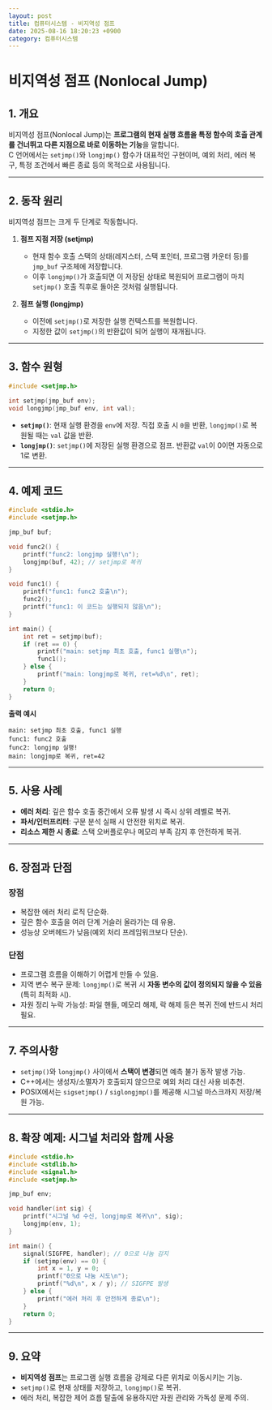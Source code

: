 ```yaml
---
layout: post
title: 컴퓨터시스템 - 비지역성 점프
date: 2025-08-16 18:20:23 +0900
category: 컴퓨터시스템
---
```

# 비지역성 점프 (Nonlocal Jump)

## 1. 개요
비지역성 점프(Nonlocal Jump)는 **프로그램의 현재 실행 흐름을 특정 함수의 호출 관계를 건너뛰고 다른 지점으로 바로 이동하는 기능**을 말합니다.  
C 언어에서는 `setjmp()`와 `longjmp()` 함수가 대표적인 구현이며, 예외 처리, 에러 복구, 특정 조건에서 빠른 종료 등의 목적으로 사용됩니다.

---

## 2. 동작 원리
비지역성 점프는 크게 두 단계로 작동합니다.

1. **점프 지점 저장 (setjmp)**  
   - 현재 함수 호출 스택의 상태(레지스터, 스택 포인터, 프로그램 카운터 등)를 `jmp_buf` 구조체에 저장합니다.
   - 이후 `longjmp()`가 호출되면 이 저장된 상태로 복원되어 프로그램이 마치 `setjmp()` 호출 직후로 돌아온 것처럼 실행됩니다.

2. **점프 실행 (longjmp)**  
   - 이전에 `setjmp()`로 저장한 실행 컨텍스트를 복원합니다.
   - 지정한 값이 `setjmp()`의 반환값이 되어 실행이 재개됩니다.

---

## 3. 함수 원형
```c
#include <setjmp.h>

int setjmp(jmp_buf env);
void longjmp(jmp_buf env, int val);
```
- **`setjmp()`**: 현재 실행 환경을 `env`에 저장. 직접 호출 시 `0`을 반환, `longjmp()`로 복원될 때는 `val` 값을 반환.
- **`longjmp()`**: `setjmp()`에 저장된 실행 환경으로 점프. 반환값 `val`이 0이면 자동으로 1로 변환.

---

## 4. 예제 코드
```c
#include <stdio.h>
#include <setjmp.h>

jmp_buf buf;

void func2() {
    printf("func2: longjmp 실행!\n");
    longjmp(buf, 42); // setjmp로 복귀
}

void func1() {
    printf("func1: func2 호출\n");
    func2();
    printf("func1: 이 코드는 실행되지 않음\n");
}

int main() {
    int ret = setjmp(buf);
    if (ret == 0) {
        printf("main: setjmp 최초 호출, func1 실행\n");
        func1();
    } else {
        printf("main: longjmp로 복귀, ret=%d\n", ret);
    }
    return 0;
}
```
**출력 예시**
```
main: setjmp 최초 호출, func1 실행
func1: func2 호출
func2: longjmp 실행!
main: longjmp로 복귀, ret=42
```

---

## 5. 사용 사례
- **에러 처리**: 깊은 함수 호출 중간에서 오류 발생 시 즉시 상위 레벨로 복귀.
- **파서/인터프리터**: 구문 분석 실패 시 안전한 위치로 복귀.
- **리소스 제한 시 종료**: 스택 오버플로우나 메모리 부족 감지 후 안전하게 복귀.

---

## 6. 장점과 단점
### 장점
- 복잡한 에러 처리 로직 단순화.
- 깊은 함수 호출을 여러 단계 거슬러 올라가는 데 유용.
- 성능상 오버헤드가 낮음(예외 처리 프레임워크보다 단순).

### 단점
- 프로그램 흐름을 이해하기 어렵게 만들 수 있음.
- 지역 변수 복구 문제: `longjmp()`로 복귀 시 **자동 변수의 값이 정의되지 않을 수 있음**(특히 최적화 시).
- 자원 정리 누락 가능성: 파일 핸들, 메모리 해제, 락 해제 등은 복귀 전에 반드시 처리 필요.

---

## 7. 주의사항
- `setjmp()`와 `longjmp()` 사이에서 **스택이 변경**되면 예측 불가 동작 발생 가능.
- C++에서는 생성자/소멸자가 호출되지 않으므로 예외 처리 대신 사용 비추천.
- POSIX에서는 `sigsetjmp()` / `siglongjmp()`를 제공해 시그널 마스크까지 저장/복원 가능.

---

## 8. 확장 예제: 시그널 처리와 함께 사용
```c
#include <stdio.h>
#include <stdlib.h>
#include <signal.h>
#include <setjmp.h>

jmp_buf env;

void handler(int sig) {
    printf("시그널 %d 수신, longjmp로 복귀\n", sig);
    longjmp(env, 1);
}

int main() {
    signal(SIGFPE, handler); // 0으로 나눔 감지
    if (setjmp(env) == 0) {
        int x = 1, y = 0;
        printf("0으로 나눔 시도\n");
        printf("%d\n", x / y); // SIGFPE 발생
    } else {
        printf("에러 처리 후 안전하게 종료\n");
    }
    return 0;
}
```

---

## 9. 요약
- **비지역성 점프**는 프로그램 실행 흐름을 강제로 다른 위치로 이동시키는 기능.
- `setjmp()`로 현재 상태를 저장하고, `longjmp()`로 복귀.
- 에러 처리, 복잡한 제어 흐름 탈출에 유용하지만 자원 관리와 가독성 문제 주의.